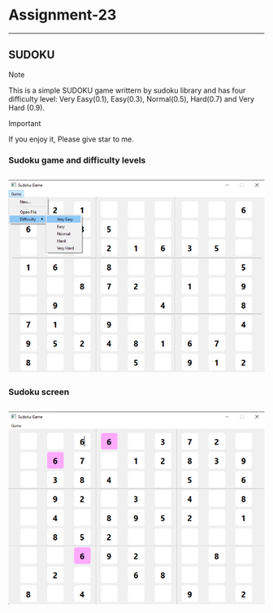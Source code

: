 # Assignment-23

---

## SUDOKU

> [!NOTE]
> This is a simple SUDOKU game writtern by sudoku library and has four difficulty level: Very Easy(0.1), Easy(0.3), Normal(0.5), Hard(0.7) and Very Hard (0.9).

> [!IMPORTANT]  
> If you enjoy it, Please give star to me.

### Sudoku game and difficulty levels

## ![TODOLIST](./sudoku_levels.png)

### Sudoku screen

## ![TODOLIST](./sudoku.png)
